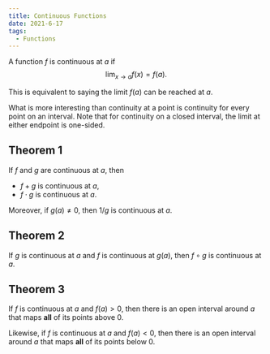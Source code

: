 ```yaml
---
title: Continuous Functions
date: 2021-6-17
tags:
  - Functions
---
```

A function $f$ is continuous at $a$ if
$$
\lim_{x \to a} f(x) = f(a).
$$

This is equivalent to saying the limit $f(a)$ can be reached at $a$.

What is more interesting than continuity at a point is continuity for every point on an interval.
Note that for continuity on a closed interval, the limit at either endpoint is one-sided.

## Theorem 1

If $f$ and $g$ are continuous at $a$, then
- $f + g$ is continuous at $a$,
- $f \cdot g$ is continuous at $a$.

Moreover, if $g(a) \neq 0$, then $1 / g$ is continuous at $a$.

## Theorem 2

If $g$ is continuous at $a$ and $f$ is continuous at $g(a)$, then $f \circ g$ is continuous at $a$.

## Theorem 3

If $f$ is continuous at $a$ and $f(a) > 0$, then there is an open interval around $a$ that maps **all** of its points above $0$.

Likewise, if $f$ is continuous at $a$ and $f(a) < 0$, then there is an open interval around $a$ that maps **all** of its points below $0$.